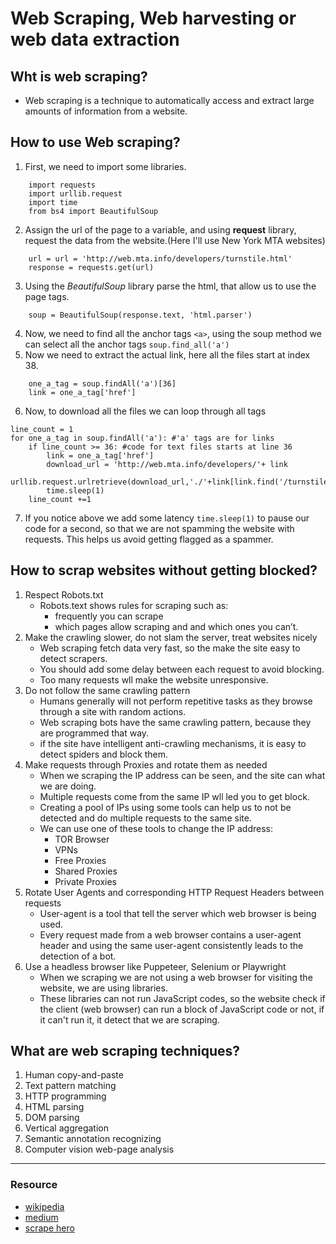 # Web Scraping, Web harvesting or web data extraction

## Wht is web scraping?
  - Web scraping is a technique to automatically access and extract large amounts of information from a website.


## How to use Web scraping?
  1. First, we need to import some libraries.
```
    import requests
    import urllib.request
    import time
    from bs4 import BeautifulSoup
```
  2. Assign the url of the page to a variable, and using **request** library, request the data from the website.(Here I'll use New York MTA websites)
```
    url = url = 'http://web.mta.info/developers/turnstile.html'
    response = requests.get(url)
```
  3. Using the _BeautifulSoup_ library parse the html, that allow us to use the page tags.
```
    soup = BeautifulSoup(response.text, 'html.parser')
```
  4. Now, we need to find all the anchor tags `<a>`, using the soup method we can select all the anchor tags `soup.find_all('a')`
  5. Now we need to extract the actual link, here all the files start at index 38.

```
    one_a_tag = soup.findAll('a')[36]
    link = one_a_tag['href']
```

  6. Now, to download all the files we can loop through all tags

```
line_count = 1
for one_a_tag in soup.findAll('a'): #'a' tags are for links
    if line_count >= 36: #code for text files starts at line 36
        link = one_a_tag['href']
        download_url = 'http://web.mta.info/developers/'+ link
        urllib.request.urlretrieve(download_url,'./'+link[link.find('/turnstile_')+1:]) 
        time.sleep(1)
    line_count +=1
```

  7. If you notice above we add some latency `time.sleep(1)` to  pause our code for a second, so that we are not spamming the website with requests. This helps us avoid getting flagged as a spammer.

## How to scrap websites without getting blocked?
  1. Respect Robots.txt
     * Robots.text shows rules for scraping such as:
       * frequently you can scrape
       * which pages allow scraping and and which ones you can’t. 
  2. Make the crawling slower, do not slam the server, treat websites nicely
     * Web scraping fetch data very fast, so the make the site easy to detect scrapers.
     * You should add some delay between each request to avoid blocking.
     * Too many requests wll make the website unresponsive.
  3. Do not follow the same crawling pattern
     * Humans generally will not perform repetitive tasks as they browse through a site with random actions.
     * Web scraping bots have the same crawling pattern, because they are programmed that way.
     * if the site have intelligent anti-crawling mechanisms, it is easy to detect spiders and block them.
  4. Make requests through Proxies and rotate them as needed
     * When we scraping the IP address can be seen, and the site can what we are doing.
     * Multiple requests come from the same IP wll led you to get block.
     * Creating a pool of IPs using some tools can help us to not be detected and do multiple requests to the same site.
     * We can use one of these tools to change the IP address:
       * TOR Browser
       * VPNs
       * Free Proxies
       * Shared Proxies
       * Private Proxies
  5. Rotate User Agents and corresponding HTTP Request Headers between requests
     * User-agent is a tool that tell the server which web browser is being used. 
     * Every request made from a web browser contains a user-agent header and using the same user-agent consistently leads to the detection of a bot.
  6. Use a headless browser like Puppeteer, Selenium or Playwright
     * When we scraping we are not using a web browser for visiting the website, we are using libraries.
     * These libraries can not run JavaScript codes, so the website check if the client (web browser) can run a block of JavaScript code or not, if it can't run it, it detect that we are scraping. 

## What are web scraping techniques?
  1. Human copy-and-paste
  2. Text pattern matching
  3. HTTP programming
  4. HTML parsing
  5. DOM parsing
  6. Vertical aggregation
  7. Semantic annotation recognizing
  8. Computer vision web-page analysis



---
### Resource
  - [wikipedia](https://en.wikipedia.org/wiki/Web_scraping)
  - [medium](https://towardsdatascience.com/how-to-web-scrape-with-python-in-4-minutes-bc49186a8460)
  - [scrape hero](https://www.scrapehero.com/how-to-prevent-getting-blacklisted-while-scraping/)